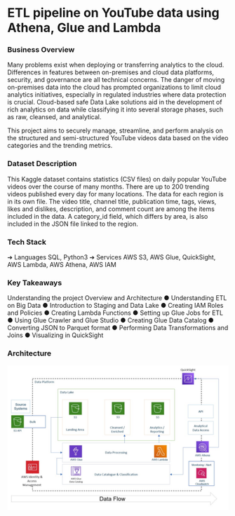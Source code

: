 # ETL pipeline on YouTube data using Athena, Glue and Lambda

### Business Overview
Many problems exist when deploying or transferring analytics to the cloud. Differences
in features between on-premises and cloud data platforms, security, and governance
are all technical concerns. The danger of moving on-premises data into the cloud has
prompted organizations to limit cloud analytics initiatives, especially in regulated
industries where data protection is crucial. Cloud-based safe Data Lake solutions aid in
the development of rich analytics on data while classifying it into several storage
phases, such as raw, cleansed, and analytical. 

This project aims to securely manage, streamline, and perform analysis on the structured and semi-structured YouTube videos
data based on the video categories and the trending metrics.

### Dataset Description
This Kaggle dataset contains statistics (CSV files) on daily popular YouTube videos over
the course of many months. There are up to 200 trending videos published every day
for many locations. The data for each region is in its own file. The video title, channel
title, publication time, tags, views, likes and dislikes, description, and comment count
are among the items included in the data. A category_id field, which differs by area, is
also included in the JSON file linked to the region.

### Tech Stack
➔ Languages SQL, Python3
➔ Services AWS S3, AWS Glue, QuickSight, AWS Lambda, AWS Athena, AWS IAM

### Key Takeaways
Understanding the project Overview and Architecture
● Understanding ETL on Big Data
● Introduction to Staging and Data Lake
● Creating IAM Roles and Policies
● Creating Lambda Functions
● Setting up Glue Jobs for ETL
● Using Glue Crawler and Glue Studio
● Creating Glue Data Catalog
● Converting JSON to Parquet format
● Performing Data Transformations and Joins
● Visualizing in QuickSight

### Architecture
![Architecture](Architecture.jpg)



